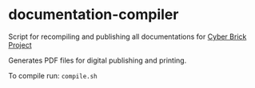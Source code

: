 # documentation-compiler

Script for recompiling and publishing all documentations for
[Cyber Brick Project](https://github.com/cyber-brick-project)

Generates PDF files for digital publishing and printing.

To compile run:
`compile.sh`
